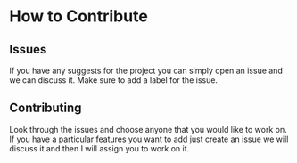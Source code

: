 # How to Contribute

## Issues
If you have any suggests for the project you can simply open an issue and we can discuss it. Make sure to add a label for the issue.

## Contributing
Look through the issues and choose anyone that you would like to work on. If you have a particular features you want to add just create an issue we will discuss it and then I will assign you to work on it. 
